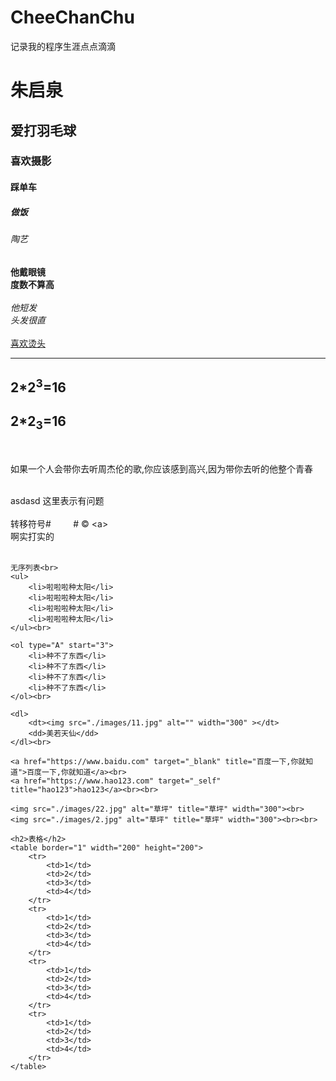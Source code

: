 # CheeChanChu
记录我的程序生涯点点滴滴
<!DOCTYPE html>
<html lang="en">
<head>
    <meta charset="UTF-8">
    <meta name="viewport" content="width=, initial-scale=1.0">
    <title>Document</title>
</head>
<body>
    <h1>朱启泉</h1>
    <h2>爱打羽毛球</h2>
    <h3>喜欢摄影</h3>
    <h4>踩单车</h4>
    <h5>做饭</h5>
    <h6>陶艺</h6>
    <b>他戴眼镜</b><br>
    <strong>度数不算高</strong><br>
<br>
    <i>他短发</i><br>
    <em>头发很直</em><br>
<br>
    <u>喜欢烫头</u><br>
    <hr>
    <h2>2*2<sup>3</sup>=16</h2>
    <h2>2*2<sub>3</sub>=16</h2><br>
    <p>
        如果一个人会带你去听周杰伦的歌,你应该感到高兴,因为带你去听的他整个青春
    </p><br>
    <span>
        asdasd    这里表示有问题
    </span><br><br>
    转移符号#&nbsp;&nbsp;&nbsp;&nbsp;&nbsp;&nbsp;&nbsp;&nbsp;&nbsp;#
    &copy;  &lt;a&gt;
    <br>
    <div>啊实打实的</div><br>

    无序列表<br>
    <ul>
        <li>啦啦啦种太阳</li>
        <li>啦啦啦种太阳</li>
        <li>啦啦啦种太阳</li>
        <li>啦啦啦种太阳</li>
    </ul><br>

    <ol type="A" start="3">
        <li>种不了东西</li>
        <li>种不了东西</li>
        <li>种不了东西</li>
        <li>种不了东西</li>
    </ol><br>

    <dl>
        <dt><img src="./images/11.jpg" alt="" width="300" ></dt>
        <dd>美若天仙</dd>
    </dl><br>

    <a href="https://www.baidu.com" target="_blank" title="百度一下,你就知道">百度一下,你就知道</a><br>
    <a href="https://www.hao123.com" target="_self" title="hao123">hao123</a><br><br>

    <img src="./images/22.jpg" alt="草坪" title="草坪" width="300"><br>
    <img src="./images/2.jpg" alt="草坪" title="草坪" width="300"><br><br>  

    <h2>表格</h2>
    <table border="1" width="200" height="200">
        <tr>
            <td>1</td>
            <td>2</td>
            <td>3</td>
            <td>4</td>
        </tr>
        <tr>
            <td>1</td>
            <td>2</td>
            <td>3</td>
            <td>4</td>
        </tr>
        <tr>
            <td>1</td>
            <td>2</td>
            <td>3</td>
            <td>4</td>
        </tr>
        <tr>
            <td>1</td>
            <td>2</td>
            <td>3</td>
            <td>4</td>
        </tr>
    </table>
    


</body>
</html>
